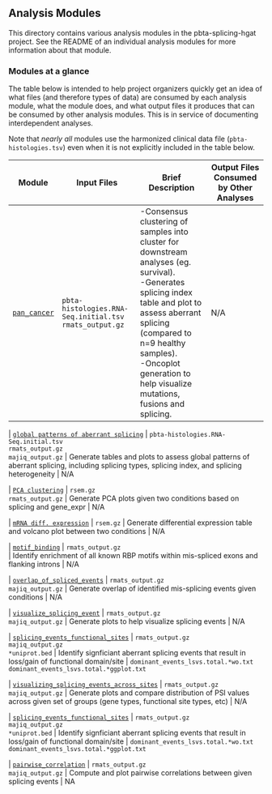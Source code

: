 ## Analysis Modules
This directory contains various analysis modules in the pbta-splicing-hgat project.
See the README of an individual analysis modules for more information about that module.

### Modules at a glance
The table below is intended to help project organizers quickly get an idea of what files (and therefore types of data) are consumed by each analysis module, what the module does, and what output files it produces that can be consumed by other analysis modules.
This is in service of documenting interdependent analyses.

Note that _nearly all_ modules use the harmonized clinical data file (`pbta-histologies.tsv`) even when it is not explicitly included in the table below.

| Module | Input Files | Brief Description | Output Files Consumed by Other Analyses |
|--------|-------|-------------------|--------------|
| [`pan_cancer`](https://github.com/naqvia/pbta-splicing-hgat/tree/main/analyses/pan_cancer) | `pbta-histologies.RNA-Seq.initial.tsv` <br> `rmats_output.gz` <br> | -Consensus clustering of samples into cluster for downstream analyses (eg. survival). <br> -Generates splicing index table and plot to assess aberrant splicing (compared to n=9 healthy samples). <br> -Oncoplot generation to help visualize mutations, fusions and splicing. | N/A

| [`global patterns of aberrant splicing`](https://github.com/naqvia/pbta-splicing-hgat/tree/main/analyses/global_patterns) | `pbta-histologies.RNA-Seq.initial.tsv` <br> `rmats_output.gz` <br> `majiq_output.gz` | Generate tables and plots to assess global patterns of aberrant splicing, including splicing types, splicing index, and splicing heterogeneity | N/A

| [`PCA clustering`](https://github.com/naqvia/pbta-splicing-hgat/tree/main/analyses/pca_clustering) | `rsem.gz` <br> `rmats_output.gz` | Generate PCA plots given two conditions based on splicing and gene_expr | N/A

| [`mRNA diff. expression`](https://github.com/naqvia/pbta-splicing-hgat/tree/main/analyses/mRNA_diff_expr) | `rsem.gz`  | Generate differential expression table and volcano plot between two conditions | N/A

| [`motif_binding`](https://github.com/naqvia/pbta-splicing-hgat/tree/main/analyses/motif_binding) | `rmats_output.gz` <br> | Identify enrichment of all known RBP motifs within mis-spliced exons and flanking introns | N/A

| [`overlap_of_spliced_events`](https://github.com/naqvia/pbta-splicing-hgat/tree/main/analyses/overlap_of_spliced_events) | `rmats_output.gz` <br> `majiq_output.gz`  | Generate overlap of identified mis-splicing events given conditions | N/A

| [`visualize_splicing_event`](https://github.com/naqvia/pbta-splicing-hgat/tree/main/analyses/visualize_splicing_event) | `rmats_output.gz` <br> `majiq_output.gz`  | Generate plots to help visualize splicing events | N/A

| [`splicing_events_functional_sites`](https://github.com/naqvia/pbta-splicing-hgat/tree/main/analyses/splicing_events_functional_sites) | `rmats_output.gz` <br> `majiq_output.gz` <br> `*uniprot.bed` | Identify signficiant aberrant splicing events that result in loss/gain of functional domain/site | `dominant_events_lsvs.total.*wo.txt` <br> `dominant_events_lsvs.total.*ggplot.txt`

| [`visualizing_splicing_events_across_sites`](https://github.com/naqvia/pbta-splicing-hgat/tree/main/analyses/visualizing_splicing_events_across_sites) | `rmats_output.gz` <br> `majiq_output.gz`  | Generate plots and compare distribution of PSI values across given set of groups (gene types, functional site types, etc) | N/A

| [`splicing_events_functional_sites`](https://github.com/naqvia/pbta-splicing-hgat/tree/main/analyses/splicing_events_functional_sites) | `rmats_output.gz` <br> `majiq_output.gz` <br> `*uniprot.bed` | Identify signficiant aberrant splicing events that result in loss/gain of functional domain/site | `dominant_events_lsvs.total.*wo.txt` <br> `dominant_events_lsvs.total.*ggplot.txt`

| [`pairwise_correlation`](https://github.com/naqvia/pbta-splicing-hgat/tree/main/analyses/splicing_events_functional_sites) | `rmats_output.gz` <br> `majiq_output.gz` | Compute and plot pairwise correlations between given splicing events | NA
